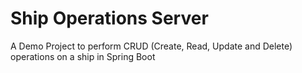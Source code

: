 # Ship Operations Server
A Demo Project to perform CRUD (Create, Read, Update and Delete) operations on a ship in Spring Boot 